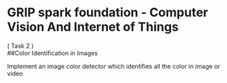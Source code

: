# GRIP spark foundation - Computer Vision And Internet of Things
( Task 2 )</br>
##Color Identification in Images

Implement an image color detector which identifies all the color in image or video
